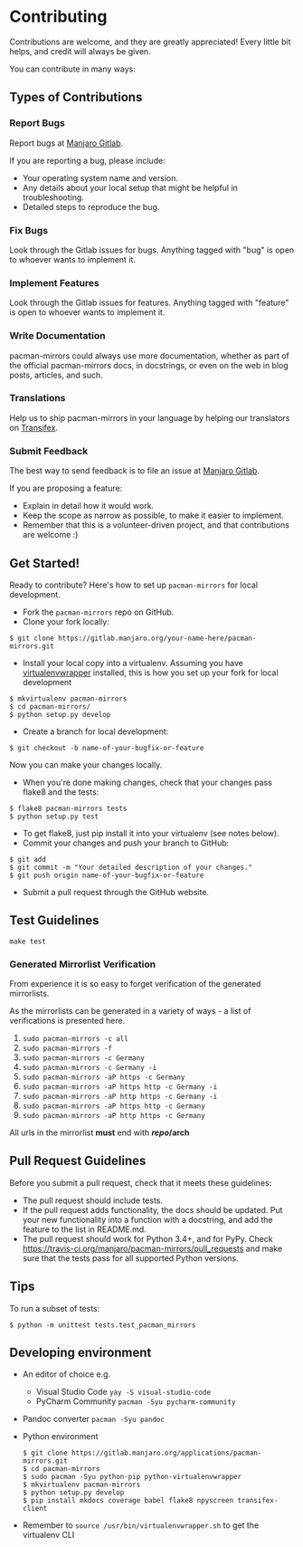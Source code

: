 # Contributing

Contributions are welcome, and they are greatly appreciated! Every
little bit helps, and credit will always be given.

You can contribute in many ways:

## Types of Contributions

### Report Bugs

Report bugs at [Manjaro Gitlab](https://gitlab.manjaro.org/applications/pacman-mirrors/issues).

If you are reporting a bug, please include:

- Your operating system name and version.
- Any details about your local setup that might be helpful in troubleshooting.
- Detailed steps to reproduce the bug.

### Fix Bugs

Look through the Gitlab issues for bugs. Anything tagged with "bug"
is open to whoever wants to implement it.

### Implement Features

Look through the Gitlab issues for features. Anything tagged with "feature"
is open to whoever wants to implement it.

### Write Documentation

pacman-mirrors could always use more documentation, whether as part of the
official pacman-mirrors docs, in docstrings, or even on the web in blog posts,
articles, and such.

### Translations

Help us to ship pacman-mirrors in your language by helping our translators on [Transifex](https://www.transifex.com/manjarolinux/manjaro-pacman-mirrors/dashboard/).

### Submit Feedback

The best way to send feedback is to file an issue at [Manjaro Gitlab](https://gitlab.manjaro.org/applications/pacman-mirrors/issues).

If you are proposing a feature:

* Explain in detail how it would work.
* Keep the scope as narrow as possible, to make it easier to implement.
* Remember that this is a volunteer-driven project, and that contributions
  are welcome :)

## Get Started!

Ready to contribute? Here's how to set up `pacman-mirrors` for local development.

* Fork the `pacman-mirrors` repo on GitHub.
* Clone your fork locally:
    
```
$ git clone https://gitlab.manjaro.org/your-name-here/pacman-mirrors.git
```
    
* Install your local copy into a virtualenv. Assuming you have [virtualenvwrapper](https://virtualenvwrapper.readthedocs.io/en/latest/) installed, this is how you set up your fork for local development

```    
$ mkvirtualenv pacman-mirrors
$ cd pacman-mirrors/
$ python setup.py develop
```

* Create a branch for local development:

```
$ git checkout -b name-of-your-bugfix-or-feature
```

   Now you can make your changes locally.

* When you're done making changes, check that your changes pass flake8 and the tests:

```
$ flake8 pacman-mirrors tests
$ python setup.py test
```

* To get flake8, just pip install it into your virtualenv (see notes below).
* Commit your changes and push your branch to GitHub:

```
$ git add
$ git commit -m "Your detailed description of your changes."
$ git push origin name-of-your-bugfix-or-feature
```

* Submit a pull request through the GitHub website.

## Test Guidelines

```
make test

```
### Generated Mirrorlist Verification
From experience it is so easy to forget verification of the generated mirrorlists.

As the mirrorlists can be generated in a variety of ways - a list of verifications is presented here.

1. `sudo pacman-mirrors -c all`
2. `sudo pacman-mirrors -f`
3. `sudo pacman-mirrors -c Germany`
4. `sudo pacman-mirrors -c Germany -i`
5. `sudo pacman-mirrors -aP https -c Germany` 
6. `sudo pacman-mirrors -aP https http -c Germany -i`
7. `sudo pacman-mirrors -aP http https -c Germany -i`
8. `sudo pacman-mirrors -aP https http -c Germany`
9. `sudo pacman-mirrors -aP http https -c Germany`

All urls in the mirrorlist **must** end with **$repo/$arch**

## Pull Request Guidelines

Before you submit a pull request, check that it meets these guidelines:

* The pull request should include tests.
* If the pull request adds functionality, the docs should be updated. Put
   your new functionality into a function with a docstring, and add the
   feature to the list in README.md.
* The pull request should work for Python 3.4+, and for PyPy. Check
   https://travis-ci.org/manjaro/pacman-mirrors/pull_requests
   and make sure that the tests pass for all supported Python versions.

## Tips

To run a subset of tests:

```
$ python -m unittest tests.test_pacman_mirrors
```

## Developing environment

* An editor of choice e.g.
   * Visual Studio Code `yay -S visual-studio-code`
   * PyCharm Community `pacman -Syu pycharm-community`
* Pandoc converter `pacman -Syu pandoc`
* Python environment

    ```
    $ git clone https://gitlab.manjaro.org/applications/pacman-mirrors.git
    $ cd pacman-mirrors
    $ sudo pacman -Syu python-pip python-virtualenvwrapper
    $ mkvirtualenv pacman-mirrors
    $ python setup.py develop
    $ pip install mkdocs coverage babel flake8 npyscreen transifex-client
    ```

* Remember to `source /usr/bin/virtualenvwrapper.sh` to get the virtualenv CLI
